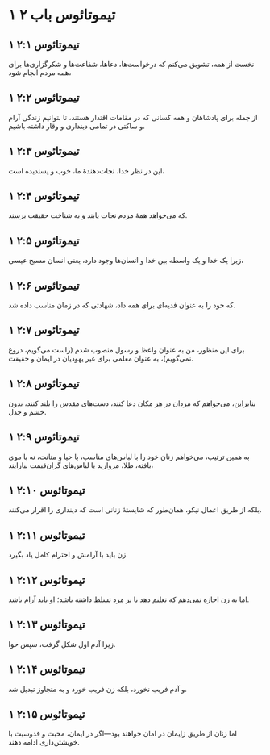 # ۱ تیموتائوس باب ۲

## ۱ تیموتائوس ۲:۱

نخست از همه، تشویق می‌کنم که درخواست‌ها، دعاها، شفاعت‌ها و شکرگزاری‌ها برای همه مردم انجام شود،

## ۱ تیموتائوس ۲:۲

از جمله برای پادشاهان و همه کسانی که در مقامات اقتدار هستند، تا بتوانیم زندگی آرام و ساکتی در تمامی دینداری و وقار داشته باشیم.

## ۱ تیموتائوس ۲:۳

این در نظر خدا، نجات‌دهندهٔ ما، خوب و پسندیده است،

## ۱ تیموتائوس ۲:۴

که می‌خواهد همهٔ مردم نجات یابند و به شناخت حقیقت برسند.

## ۱ تیموتائوس ۲:۵

زیرا یک خدا و یک واسطه بین خدا و انسان‌ها وجود دارد، یعنی انسان مسیح عیسی،

## ۱ تیموتائوس ۲:۶

که خود را به عنوان فدیه‌ای برای همه داد، شهادتی که در زمان مناسب داده شد.

## ۱ تیموتائوس ۲:۷

برای این منظور، من به عنوان واعظ و رسول منصوب شدم (راست می‌گویم، دروغ نمی‌گویم)، به عنوان معلمی برای غیر یهودیان در ایمان و حقیقت.

## ۱ تیموتائوس ۲:۸

بنابراین، می‌خواهم که مردان در هر مکان دعا کنند، دست‌های مقدس را بلند کنند، بدون خشم و جدل.

## ۱ تیموتائوس ۲:۹

به همین ترتیب، می‌خواهم زنان خود را با لباس‌های مناسب، با حیا و متانت، نه با موی بافته، طلا، مروارید یا لباس‌های گران‌قیمت بیارایند،

## ۱ تیموتائوس ۲:۱۰

بلکه از طریق اعمال نیکو، همان‌طور که شایستهٔ زنانی است که دینداری را اقرار می‌کنند.

## ۱ تیموتائوس ۲:۱۱

زن باید با آرامش و احترام کامل یاد بگیرد.

## ۱ تیموتائوس ۲:۱۲

اما به زن اجازه نمی‌دهم که تعلیم دهد یا بر مرد تسلط داشته باشد؛ او باید آرام باشد.

## ۱ تیموتائوس ۲:۱۳

زیرا آدم اول شکل گرفت، سپس حوا.

## ۱ تیموتائوس ۲:۱۴

و آدم فریب نخورد، بلکه زن فریب خورد و به متجاوز تبدیل شد.

## ۱ تیموتائوس ۲:۱۵

اما زنان از طریق زایمان در امان خواهند بود—اگر در ایمان، محبت و قدوسیت با خویشتن‌داری ادامه دهند.
